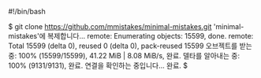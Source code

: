#!/bin/bash

$ git clone https://github.com/mmistakes/minimal-mistakes.git
'minimal-mistakes'에 복제합니다...
remote: Enumerating objects: 15599, done.
remote: Total 15599 (delta 0), reused 0 (delta 0), pack-reused 15599
오브젝트를 받는 중: 100% (15599/15599), 41.22 MiB | 8.08 MiB/s, 완료.
델타를 알아내는 중: 100% (9131/9131), 완료.
연결을 확인하는 중입니다... 완료.
$
